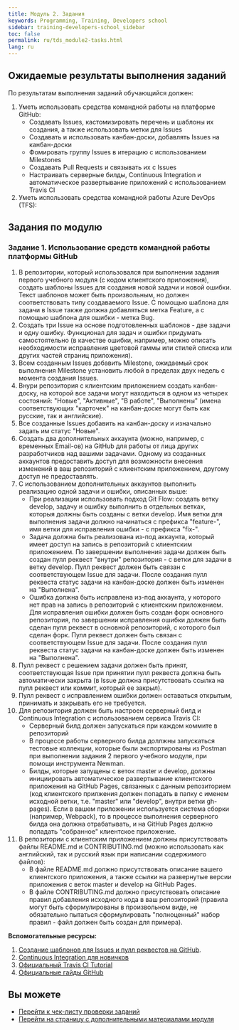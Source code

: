 ```yaml
---
title: Модуль 2. Задания
keywords: Programming, Training, Developers school
sidebar: training-developers-school_sidebar
toc: false
permalink: ru/tds_module2-tasks.html
lang: ru
---
```


## Ожидаемые результаты выполнения заданий

По результатам выполнения заданий обучающийся должен:
1. Уметь использовать средства командной работы на платформе GitHub:
    * Создавать Issues, кастомизировать перечень и шаблоны их создания, а также использовать метки для Issues
    * Создавать и использовать канбан-доски, добавлять Issues на канбан-доски
    * Фомировать группу Issues в итерацию с использованием Milestones
    * Создавать Pull Requests и связывать их с Issues
    * Настраивать серверные билды, Continuous Integration и автоматическое развертывание приложений с использованием Travis CI
2. Уметь использовать средства командной работы Azure DevOps (TFS):

## Задания по модулю

### Задание 1. Использование средств командной работы платформы GitHub

1. В репозитории, который использовался при выполнении задания первого учебного модуля (с кодом клиентского приложения), создать шаблоны Issues для создания новой задачи и новой ошибки. Текст шаблонов может быть произвольным, но должен соответствовать типу создаваемого Issue. С помощью шаблона для задачи в Issue также должна добавляться метка Feature, а с помощью шаблона для ошибки - метка Bug.
2. Создать три Issue на основе подготовленных шаблонов - две задачи и одну ошибку. Функционал для задач и ошибки придумать самостоятельно (в качестве ошибки, например, можно описать необходимости исправления цветовой гаммы или стилей списка или других частей страниц приложения).
3. Всем созданным Issues добавить Milestone, ожидаемый срок выполнения Milestone установить любой в пределах двух недель с момента создания Issues.
4. Внури репозитория с клиентским приложением создать канбан-доску, на которой все задачи могут находиться в одном из четырех состояний: "Новые", "Активные", "В работе", "Выполнены" (имена соответствующих "карточек" на канбан-доске могут быть как русские, так и английские).
5. Все созданные Issues добавить на канбан-доску и изначально задать им статус "Новые".
6. Создать два дополнительных аккаунта (можно, например, с временных Email-ов) на GitHub для работы от лица других разработчиков над вашими задачами. Одному из созданных аккаунтов предоставить доступ для возможности внесения изменений в ваш репозиторий с клиентским приложением, другому доступ не предоставлять.
7. С использованием дополнительных аккаунтов выполнить реализацию одной задачи и ошибки, описанных выше:
    * При реализации использовать подход Git Flow: создать ветку develop, задачу и ошибку выполнить в отдельных ветках, которыя должны быть созданы с ветки develop. Имя ветки для выполнения задачи должно начинаться с префикса "feature-", имя ветки для исправления ошибки - с префикса "fix-".
    * Задача должна быть реализована из-под аккаунта, который имеет доступ на запись в репозиторий с клиентским приложением. По завершении выполнения задачи должен быть создан пулл реквест "внутри" репозитория - с ветки для задачи в ветку develop. Пулл реквест должен быть связан с соответствующем Issue для задачи. После создания пулл реквеста статус задачи на канбан-доске должен быть изменен на "Выполнена".
    * Ошибка должна быть исправлена из-под аккаунта, у которого нет прав на запись в репозиторий с клиентским приложением. Для исправления ошибки должен быть создан форк основного репозитория, по завершении исправления ошибки должен быть сделан пулл реквест в основной репозиторий, с которого был сделан форк. Пулл реквест должен быть связан с соответствующем Issue для задачи. После создания пулл реквеста статус задачи на канбан-доске должен быть изменен на "Выполнена".
8. Пулл реквест с решением задачи должен быть принят, соответствующая Issue при принятии пулл реквеста должна быть автоматически закрыта (в Issue должна присутствовать ссылка на пулл реквест или коммит, который ее закрыл).
9. Пулл реквест с исправлением ошибки должен оставаться открытым, принимать и закрывать его не требуется.
10. Для репозитория должен быть настроен серверный билд и Continuous Integration с использованием сервиса Travis CI:
    * Серверный билд должен запускаться при каждом коммите в репозиторий
    * В процессе работы серверного билда доллжны запускаться тестовые коллекции, которые были экспортированы из Postman при выполнении задания 2 первого учебного модуля, при помощи инструмента Newman.
    * Билды, которые запущены с веток master и develop, должны инициировать автоматическое развертывание клиентского приложения на GitHub Pages, связанных с данным репозиторием (код клиентского прилжения должен попадать в папку с именем исходной ветки, т.е. "master" или "develop", внутри ветки gh-pages). Если в вашем приложении используется система сборки (например, Webpack), то в процессе выполнения серверного билда она должна отрабатывать, и на GitHub Pages должно попадать "собранное" клиентское приложение.
11. В репозитории с клиентским приложением должны присутствовать файлы README.md и CONTRIBUTING.md (можно использовать как английский, так и русский язык при написании содержимого файлов):
    * В файле README.md должно присутствовать описание вашего клиентского приложения, а также ссылки на развернутые версии приложения с веток master и develop на GitHub Pages.
    * В файле CONTRIBUTING.md должно присутствовать описание правил добавления исходного кода в ваш репозиторий (правила могут быть сформулированы в произвольном виде, не обязательно пытаться сформулировать "полноценный" набор правил - файл должен быть создан для примера).

**Вспомогательные ресурсы:**
1. [Создание шаблонов для Issues и пулл реквестов на GitHub](https://tproger.ru/news/multiple-issue-and-pull-request-templates-in-one-github-project/).
2. [Continuous Integration для новичков](https://habr.com/ru/post/352282/)
3. [Официальный Travis CI Tutorial](https://docs.travis-ci.com/user/tutorial/)
4. [Официальные гайды GitHub](https://guides.github.com/)

## Вы можете

* [Перейти к чек-листу проверки заданий](tds_module2-check-list.html) <i class="fa fa-arrow-right" aria-hidden="true"></i>
* <i class="fa fa-arrow-left" aria-hidden="true"></i> [Перейти на страницу с дополнительными материалами модуля](tds_module2-appendix.html)
